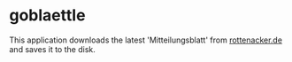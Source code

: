 # goblaettle
This application downloads the latest 'Mitteilungsblatt' from [rottenacker.de](https://rottenacker.de) and saves it to the disk.
